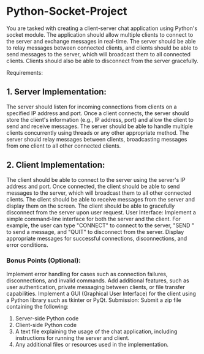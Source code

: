 # Python-Socket-Project

You are tasked with creating a client-server chat application using Python's socket module. The application should allow multiple clients to connect to the server and exchange messages in real-time. The server should be able to relay messages between connected clients, and clients should be able to send messages to the server, which will broadcast them to all connected clients. Clients should also be able to disconnect from the server gracefully.

Requirements:

## 1. Server Implementation:
The server should listen for incoming connections from clients on a specified IP address and port.
Once a client connects, the server should store the client's information (e.g., IP address, port) and allow the client to send and receive messages.
The server should be able to handle multiple clients concurrently using threads or any other appropriate method.
The server should relay messages between clients, broadcasting messages from one client to all other connected clients.
## 2. Client Implementation:
The client should be able to connect to the server using the server's IP address and port.
Once connected, the client should be able to send messages to the server, which will broadcast them to all other connected clients.
The client should be able to receive messages from the server and display them on the screen.
The client should be able to gracefully disconnect from the server upon user request.
User Interface:
Implement a simple command-line interface for both the server and the client. For example, the user can type "CONNECT" to connect to the server, "SEND <message>" to send a message, and "QUIT" to disconnect from the server.
Display appropriate messages for successful connections, disconnections, and error conditions.
### Bonus Points (Optional):

Implement error handling for cases such as connection failures, disconnections, and invalid commands.
Add additional features, such as user authentication, private messaging between clients, or file transfer capabilities.
Implement a GUI (Graphical User Interface) for the client using a Python library such as tkinter or PyQt.
Submission: Submit a zip file containing the following:

1. Server-side Python code
2. Client-side Python code
3. A text file explaining the usage of the chat application, including instructions for running the server and client.
4. Any additional files or resources used in the implementation.
